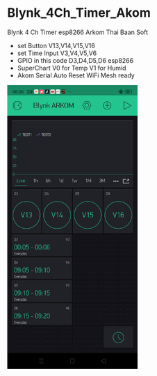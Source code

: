 # Blynk_4Ch_Timer_Akom
Blynk 4 Ch Timer esp8266 Arkom Thai Baan Soft

* set Button V13,V14,V15,V16
* set Time Input V3,V4,V5,V6
* GPIO in this code D3,D4,D5,D6 esp8266
* SuperChart V0 for Temp V1 for Humid 
* Akom Serial Auto Reset WiFi Mesh ready


<img src="https://github.com/SmazControl/Blynk_4Ch_Timer_Akom/blob/master/4Ch%20Blynk.jpg?raw=true" width="300px">
